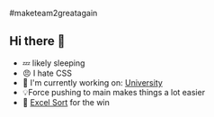 #maketeam2greatagain
## Hi there 👋
- 💤 likely sleeping
- 😠 I hate CSS
- 🔭 I'm currently working on: [University](https://github.com/heofthetea/dhbw-semester-1)
- 💡Force pushing to main makes things a lot easier
- 🥇 [Excel Sort](https://github.com/heofthetea/excel-sort) for the win

<!--
**heofthetea/heofthetea** is a ✨ _special_ ✨ repository because its `README.md` (this file) appears on your GitHub profile.
## My skills
The term 'skills' is of course very relative. In this case, refers to tools I'd say I'm comfortable enough with working with.
(TODO: make images out of these)
- python
- java
- linux terminal
- c
- vue js
- docker compose
- gitlab ci



Here are some ideas to get you started:

- 🔭 I’m currently working on ...
- 🌱 I’m currently learning ...
- 👯 I’m looking to collaborate on ...
- 🤔 I’m looking for help with ...
- 💬 Ask me about ...
- 📫 How to reach me: ...
- 😄 Pronouns: ...
- ⚡ Fun fact: ...
-->
